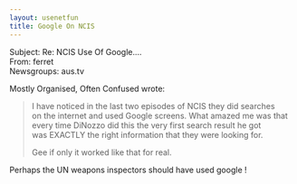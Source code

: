 ```yaml
---   
layout: usenetfun   
title: Google On NCIS   
---   
```

   
   
 Subject: Re: NCIS Use Of Google....   
From: ferret   
Newsgroups: aus.tv   
   
Mostly Organised, Often Confused wrote:   
>   
> I have noticed in the last two episodes of NCIS they did searches   
> on the internet and used Google screens. What amazed me was that   
> every time DiNozzo did this the very first search result he got   
> was EXACTLY the right information that they were looking for.   
>   
> Gee if only it worked like that for real.   
>   
>   
Perhaps the UN weapons inspectors should have used google !   
   
   
   
